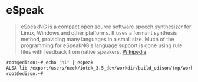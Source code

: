 # eSpeak

> eSpeakNG is a compact open source software speech synthesizer for Linux, Windows and other platforms. It uses a formant synthesis method, providing many languages in a small size. Much of the programming for eSpeakNG's language support is done using rule files with feedback from native speakers. [Wikipedia](https://en.wikipedia.org/wiki/ESpeakNG)

```sh
root@edison:~# echo "hi" | espeak                                                                                         
ALSA lib /export/users/neck/iotdk_3.5_dev/workdir/build_edison/tmp/work/core2-32-poky-linux/alsa-lib/1.0.28-r0/alsa-lib-1r
root@edison:~# 
```